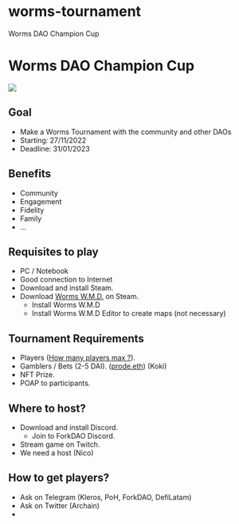 # worms-tournament
Worms DAO Champion Cup
# Worms DAO Champion Cup

![](https://i.imgur.com/6imiiqz.png)


## Goal

* Make a Worms Tournament with the community and other DAOs
* Starting: 27/11/2022
* Deadline: 31/01/2023

## Benefits

* Community
* Engagement
* Fidelity
* Family
* ...

## Requisites to play

* PC / Notebook
* Good connection to Internet
* Download and install Steam.
* Download [Worms W.M.D.](https://store.steampowered.com/app/327030/Worms_WMD/) on Steam.
    * Install Worms W.M.D
    * Install Worms W.M.D Editor to create maps (not necessary)

## Tournament Requirements 

* Players ([How many players max ?](https://steamcommunity.com/app/327030/discussions/0/1866119656246068016/)).
* Gamblers / Bets (2-5 DAI). ([prode.eth](https://twitter.com/prode_eth)) (Koki)
* NFT Prize.
* POAP to participants.

## Where to host?

* Download and install Discord.
    * Join to ForkDAO Discord.
* Stream game on Twitch.
* We need a host (Nico)

## How to get players?

* Ask on Telegram (Kleros, PoH, ForkDAO, DefiLatam)
* Ask on Twitter (Archain)
* 
